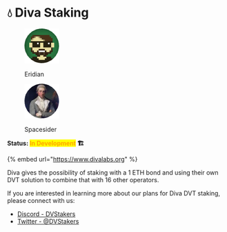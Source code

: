 # 💧 Diva Staking

<div>

<figure><img src="https://raw.githubusercontent.com/DVStakers/docs/main/.gitbook/assets/Eridian.png" alt=""><figcaption><p>Eridian</p></figcaption></figure>

 

<figure><img src="../.gitbook/assets/Spacesider.png" alt=""><figcaption><p>Spacesider</p></figcaption></figure>

</div>

**Status: **<mark style="color:orange;">**In Development**</mark>** 🏗️**

{% embed url="https://www.divalabs.org" %}

Diva gives the possibility of staking with a 1 ETH bond and using their own DVT solution to combine that with 16 other operators.

If you are interested in learning more about our plans for Diva DVT staking, please connect with us:

* [Discord - DVStakers](https://discord.gg/VbVwqgSdFD)
* [Twitter - @DVStakers](https://twitter.com/DVStakers)
